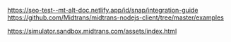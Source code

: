 https://seo-test--mt-alt-doc.netlify.app/id/snap/integration-guide
https://github.com/Midtrans/midtrans-nodejs-client/tree/master/examples

https://simulator.sandbox.midtrans.com/assets/index.html